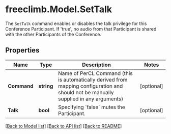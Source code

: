 # freeclimb.Model.SetTalk

The `SetTalk` command enables or disables the talk privilege for this Conference Participant. If 'true', no audio from that Participant is shared with the other Participants of the Conference.
## Properties

Name | Type | Description | Notes
------------ | ------------- | ------------- | -------------
**Command** | **string** | Name of PerCL Command (this is automatically derived from mapping configuration and should not be manually supplied in any arguments) | [optional] 
**Talk** | **bool** | Specifying &#x60;false&#x60; mutes the Participant. | [optional] 

[[Back to Model list]](../README.md#documentation-for-models) [[Back to API list]](../README.md#documentation-for-api-endpoints) [[Back to README]](../README.md)

